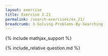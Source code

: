 ```yaml
---
layout: exercise
title: Exercise 3.21
permalink: /search-exercises/ex_21/
breadcrumb: 3-Solving-Problems-By-Searching
---
```


{% include mathjax_support %}

<div><i class="arrow-up loader" data-chapter="search-exercises" data-exercise="ex_21" data-rating="0"></i></div>
{% include_relative question.md %}
